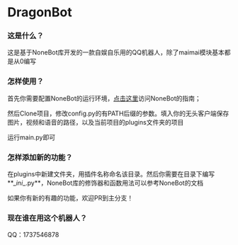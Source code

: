 # DragonBot
### 这是什么？

这是基于NoneBot库开发的一款自娱自乐用的QQ机器人，除了maimai模块基本都是从0编写


### 怎样使用？

首先你需要配置NoneBot的运行环境，[点击这里](https://docs.nonebot.dev/guide/)访问NoneBot的指南；

然后Clone项目，修改config.py的有PATH后缀的参数。填入你的无头客户端保存图片，视频和语音的路径，以及当前项目的plugins文件夹的项目


运行main.py即可

### 怎样添加新的功能？

在plugins中新建文件夹，用插件名称命名该目录。然后你需要在目录下编写**\__ini__.py**，NoneBot库的修饰器和函数用法可以参考NoneBot的文档

如果你有新的有趣的功能，欢迎PR到主分支！


### 现在谁在用这个机器人？

QQ：1737546878

